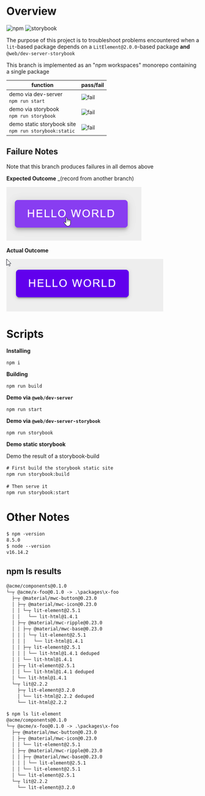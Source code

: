 # Overview

![npm](https://img.shields.io/badge/npm-555?logo=npm&style=for-the-badge) ![storybook](https://img.shields.io/badge/storybook-555?logo=storybook&style=for-the-badge)

The purpose of this project is to troubleshoot problems encountered when a `lit`-based package depends on a `LitElement@2.0.0`-based package **and** `@web/dev-server-storybook`

This branch is implemented as an "npm workspaces" monorepo containing a single package

| function                                                   | pass/fail                                           |
| ---------------------------------------------------------- | --------------------------------------------------- |
| demo via dev-server <br> `npm run start`                   | ![fail](https://img.shields.io/badge/fail-critical) |
| demo via storybook <br> `npm run storybook`                | ![fail](https://img.shields.io/badge/fail-critical) |
| demo static storybook site <br> `npm run storybook:static` | ![fail](https://img.shields.io/badge/fail-critical) |

## Failure Notes

Note that this branch produces failures in all demos above

**Expected Outcome** \_(record from another branch)

![working](./docs/working.gif)

**Actual Outcome**

![broken](./docs/broken.gif)

# Scripts

**Installing**

```
npm i
```

**Building**

```
npm run build
```

**Demo via `@web/dev-server`**

```
npm run start
```

**Demo via `@web/dev-server-storybook`**

```
npm run storybook
```

**Demo static storybook**

Demo the result of a storybook-build

```
# First build the storybook static site
npm run storybook:build

# Then serve it
npm run storybook:start
```

# Other Notes

```
$ npm -version
8.5.0
$ node --version
v16.14.2
```

## npm ls results

```
@acme/components@0.1.0
└─┬ @acme/x-foo@0.1.0 -> .\packages\x-foo
  ├─┬ @material/mwc-button@0.23.0
  │ ├─┬ @material/mwc-icon@0.23.0
  │ │ └─┬ lit-element@2.5.1
  │ │   └── lit-html@1.4.1
  │ ├─┬ @material/mwc-ripple@0.23.0
  │ │ ├─┬ @material/mwc-base@0.23.0
  │ │ │ └─┬ lit-element@2.5.1
  │ │ │   └── lit-html@1.4.1
  │ │ ├─┬ lit-element@2.5.1
  │ │ │ └── lit-html@1.4.1 deduped
  │ │ └── lit-html@1.4.1
  │ ├─┬ lit-element@2.5.1
  │ │ └── lit-html@1.4.1 deduped
  │ └── lit-html@1.4.1
  └─┬ lit@2.2.2
    ├─┬ lit-element@3.2.0
    │ └── lit-html@2.2.2 deduped
    └── lit-html@2.2.2
```

```
$ npm ls lit-element
@acme/components@0.1.0
└─┬ @acme/x-foo@0.1.0 -> .\packages\x-foo
  ├─┬ @material/mwc-button@0.23.0
  │ ├─┬ @material/mwc-icon@0.23.0
  │ │ └── lit-element@2.5.1
  │ ├─┬ @material/mwc-ripple@0.23.0
  │ │ ├─┬ @material/mwc-base@0.23.0
  │ │ │ └── lit-element@2.5.1
  │ │ └── lit-element@2.5.1
  │ └── lit-element@2.5.1
  └─┬ lit@2.2.2
    └── lit-element@3.2.0
```
